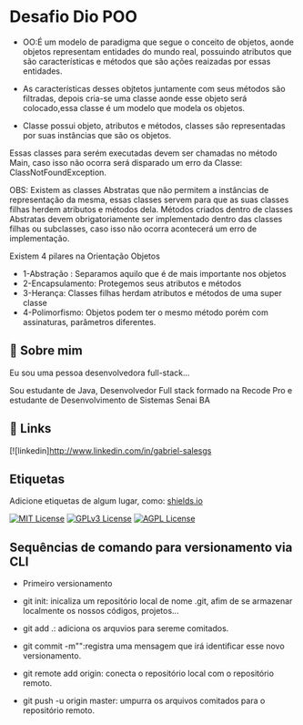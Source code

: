 
# Desafio Dio POO

* OO:É um modelo de paradigma que segue o conceito de objetos, aonde objetos representam entidades do mundo real, possuindo atributos que são características e métodos que são ações reaizadas por essas entidades.

* As características desses objtetos juntamente com seus métodos são filtradas, depois cria-se uma classe aonde esse objeto será colocado,essa classe é um modelo que modela os objetos.

* Classe possui objeto, atributos e métodos, classes são representadas por suas instâncias que são os objetos.

Essas classes para serém executadas devem ser chamadas no método Main, caso isso não ocorra será disparado um erro da Classe: ClassNotFoundException.

OBS: Existem as classes Abstratas que não permitem a instâncias de representação da mesma, essas classes servem para que as suas classes filhas herdem atributos e métodos dela. Métodos criados dentro de classes Abstratas devem obrigatoriamente ser implementado dentro das classes filhas ou subclasses, caso isso não ocorra acontecerá um erro de implementação.


Existem 4 pilares na Orientação Objetos
* 1-Abstração : Separamos aquilo que é de mais importante nos objetos
* 2-Encapsulamento: Protegemos seus atributos e métodos
* 3-Herança: Classes filhas herdam atributos e métodos de uma super classe
* 4-Polimorfismo: Objetos podem ter o mesmo método porém com assinaturas, parâmetros diferentes.

## 🚀 Sobre mim
Eu sou uma pessoa desenvolvedora full-stack...

Sou estudante de Java, Desenvolvedor Full stack formado na Recode Pro e estudante de Desenvolvimento de Sistemas Senai BA
## 🔗 Links
[![linkedin]http://www.linkedin.com/in/gabriel-salesgs

## Etiquetas

Adicione etiquetas de algum lugar, como: [shields.io](https://shields.io/)

[![MIT License](https://img.shields.io/badge/License-MIT-green.svg)](https://choosealicense.com/licenses/mit/)
[![GPLv3 License](https://img.shields.io/badge/License-GPL%20v3-yellow.svg)](https://opensource.org/licenses/)
[![AGPL License](https://img.shields.io/badge/license-AGPL-blue.svg)](http://www.gnu.org/licenses/agpl-3.0)


## Sequências de comando para versionamento via CLI
*  Primeiro versionamento 

* git init: inicaliza um repositório local de nome .git, afim de se armazenar localmente os nossos códigos, projetos...

* git add .: adiciona os arquvios para sereme comitados.

* git commit -m"":registra uma mensagem que irá identificar esse novo versionamento.

* git remote add origin: conecta o repositório local com o repositório remoto.

* git push -u origin master: umpurra os arquivos comitados para o repositório remoto.


